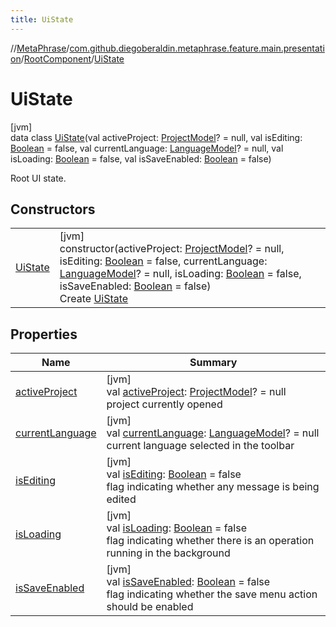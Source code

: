 ```yaml
---
title: UiState
---
```

//[MetaPhrase](../../../../index.html)/[com.github.diegoberaldin.metaphrase.feature.main.presentation](../../index.html)/[RootComponent](../index.html)/[UiState](index.html)



# UiState



[jvm]\
data class [UiState](index.html)(val activeProject: [ProjectModel](../../../com.github.diegoberaldin.metaphrase.domain.project.data/-project-model/index.html)? = null, val isEditing: [Boolean](https://kotlinlang.org/api/latest/jvm/stdlib/kotlin/-boolean/index.html) = false, val currentLanguage: [LanguageModel](../../../com.github.diegoberaldin.metaphrase.domain.language.data/-language-model/index.html)? = null, val isLoading: [Boolean](https://kotlinlang.org/api/latest/jvm/stdlib/kotlin/-boolean/index.html) = false, val isSaveEnabled: [Boolean](https://kotlinlang.org/api/latest/jvm/stdlib/kotlin/-boolean/index.html) = false)

Root UI state.



## Constructors


| | |
|---|---|
| [UiState](-ui-state.html) | [jvm]<br>constructor(activeProject: [ProjectModel](../../../com.github.diegoberaldin.metaphrase.domain.project.data/-project-model/index.html)? = null, isEditing: [Boolean](https://kotlinlang.org/api/latest/jvm/stdlib/kotlin/-boolean/index.html) = false, currentLanguage: [LanguageModel](../../../com.github.diegoberaldin.metaphrase.domain.language.data/-language-model/index.html)? = null, isLoading: [Boolean](https://kotlinlang.org/api/latest/jvm/stdlib/kotlin/-boolean/index.html) = false, isSaveEnabled: [Boolean](https://kotlinlang.org/api/latest/jvm/stdlib/kotlin/-boolean/index.html) = false)<br>Create [UiState](index.html) |


## Properties


| Name | Summary |
|---|---|
| [activeProject](active-project.html) | [jvm]<br>val [activeProject](active-project.html): [ProjectModel](../../../com.github.diegoberaldin.metaphrase.domain.project.data/-project-model/index.html)? = null<br>project currently opened |
| [currentLanguage](current-language.html) | [jvm]<br>val [currentLanguage](current-language.html): [LanguageModel](../../../com.github.diegoberaldin.metaphrase.domain.language.data/-language-model/index.html)? = null<br>current language selected in the toolbar |
| [isEditing](is-editing.html) | [jvm]<br>val [isEditing](is-editing.html): [Boolean](https://kotlinlang.org/api/latest/jvm/stdlib/kotlin/-boolean/index.html) = false<br>flag indicating whether any message is being edited |
| [isLoading](is-loading.html) | [jvm]<br>val [isLoading](is-loading.html): [Boolean](https://kotlinlang.org/api/latest/jvm/stdlib/kotlin/-boolean/index.html) = false<br>flag indicating whether there is an operation running in the background |
| [isSaveEnabled](is-save-enabled.html) | [jvm]<br>val [isSaveEnabled](is-save-enabled.html): [Boolean](https://kotlinlang.org/api/latest/jvm/stdlib/kotlin/-boolean/index.html) = false<br>flag indicating whether the save menu action should be enabled |

